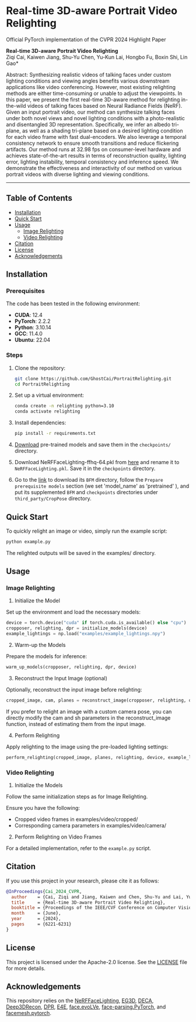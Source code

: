 

# Real-time 3D-aware Portrait Video Relighting
Official PyTorch implementation of the CVPR 2024 Highlight Paper



**Real-time 3D-aware Portrait Video Relighting**</br>
Ziqi Cai, Kaiwen Jiang, Shu-Yu Chen, Yu-Kun Lai, Hongbo Fu, Boxin Shi, Lin Gao*

Abstract: Synthesizing realistic videos of talking faces under custom lighting conditions and viewing angles benefits various downstream applications like video conferencing. However, most existing relighting methods are either time-consuming or unable to adjust the viewpoints. In this paper, we present the first real-time 3D-aware method for relighting in-the-wild videos of talking faces based on Neural Radiance Fields (NeRF). Given an input portrait video, our method can synthesize talking faces under both novel views and novel lighting conditions with a photo-realistic and disentangled 3D representation. Specifically, we infer an albedo tri-plane, as well as a shading tri-plane based on a desired lighting condition for each video frame with fast dual-encoders. We also leverage a temporal consistency network to ensure smooth transitions and reduce flickering artifacts. Our method runs at 32.98 fps on consumer-level hardware and achieves state-of-the-art results in terms of reconstruction quality, lighting error, lighting instability, temporal consistency and inference speed. We demonstrate the effectiveness and interactivity of our method on various portrait videos with diverse lighting and viewing conditions.

---

## Table of Contents

- [Installation](#installation)
- [Quick Start](#quick-start)
- [Usage](#usage)
  - [Image Relighting](#image-relighting)
  - [Video Relighting](#video-relighting)
- [Citation](#citation)
- [License](#license)
- [Acknowledgements](#acknowledgements)



## Installation

### Prerequisites

The code has been tested in the following environment:
- **CUDA**: 12.4
- **PyTorch**: 2.2.2
- **Python**: 3.10.14
- **GCC**: 11.4.0
- **Ubuntu**: 22.04


### Steps

1. Clone the repository:

    ```bash
    git clone https://github.com/GhostCai/PortraitRelighting.git
    cd PortraitRelighting
    ```

2. Set up a virtual environment:

    ```bash
    conda create -n relighting python=3.10
    conda activate relighting
    ```

3. Install dependencies:

    ```bash
    pip install -r requirements.txt
    ```

4. [Download](https://drive.google.com/file/d/1bYpvIJNrIdce4RIgSSv6GxDKLe0XJpEv/view?usp=drive_link) pre-trained models and save them in the `checkpoints/` directory.

5. Download NeRFFaceLighting-ffhq-64.pkl from [here](https://drive.google.com/drive/folders/1MT1aZJa0GEblJv4YUyVNi0BdwgGnQB_I) and rename it to `NeRFFaceLighting.pkl`. Save it in the `checkpoints` directory.

6. Go to the [link](https://github.com/sicxu/Deep3DFaceRecon_pytorch/tree/master) to download its `BFM` directory, follow the `Prepare prerequisite models` section (we set 'model_name' as 'pretrained' ), and put its supplemented `BFM` and `checkpoints` directories under `third_party/CropPose` directory.

## Quick Start

To quickly relight an image or video, simply run the example script:

```python
python example.py
```

The relighted outputs will be saved in the examples/ directory.

## Usage

### Image Relighting

1. Initialize the Model

Set up the environment and load the necessary models:

```python
device = torch.device("cuda" if torch.cuda.is_available() else "cpu")
cropposer, relighting, dpr = initialize_models(device)
example_lightings = np.load("examples/example_lightings.npy")
```

2. Warm-up the Models

Prepare the models for inference:

```python
warm_up_models(cropposer, relighting, dpr, device)
```

3. Reconstruct the Input Image (optional)

Optionally, reconstruct the input image before relighting:

```python
cropped_image, cam, planes = reconstruct_image(cropposer, relighting, dpr, device)
```

If you prefer to relight an image with a custom camera pose, you can directly modify the cam and sh parameters in the reconstruct_image function, instead of estimating them from the input image.

4. Perform Relighting

Apply relighting to the image using the pre-loaded lighting settings:

```python
perform_relighting(cropped_image, planes, relighting, device, example_lightings)
```

### Video Relighting

1. Initialize the Models

Follow the same initialization steps as for Image Relighting.

Ensure you have the following:

- Cropped video frames in examples/video/cropped/
- Corresponding camera parameters in examples/video/camera/

2. Perform Relighting on Video Frames

For a detailed implementation, refer to the `example.py` script.
## Citation

If you use this project in your research, please cite it as follows:

```bibtex
@InProceedings{Cai_2024_CVPR,
  author    = {Cai, Ziqi and Jiang, Kaiwen and Chen, Shu-Yu and Lai, Yu-Kun and Fu, Hongbo and Shi, Boxin and Gao, Lin},
  title     = {Real-time 3D-aware Portrait Video Relighting},
  booktitle = {Proceedings of the IEEE/CVF Conference on Computer Vision and Pattern Recognition (CVPR)},
  month     = {June},
  year      = {2024},
  pages     = {6221-6231}
}
```


## License

This project is licensed under the Apache-2.0 license. See the [LICENSE](LICENSE) file for more details.



## Acknowledgements
This repository relies on the [NeRFFaceLighting](https://github.com/IGLICT/NeRFFaceLighting), [EG3D](https://github.com/NVlabs/eg3d), [DECA](https://github.com/yfeng95/DECA), [Deep3DRecon](https://github.com/sicxu/Deep3DFaceRecon_pytorch), [DPR](https://github.com/zhhoper/DPR), [E4E](https://github.com/omertov/encoder4editing), [face.evoLVe](https://github.com/ZhaoJ9014/face.evoLVe), [face-parsing.PyTorch](https://github.com/zllrunning/face-parsing.PyTorch/tree/master), and [facemesh.pytorch](https://github.com/thepowerfuldeez/facemesh.pytorch).


